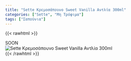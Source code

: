 ```yaml
---
title: "Sette Κρεμοσάπουνο Sweet Vanilla Αντλία 300ml"
categories: ["Sette", "Μη Τρόφιμα"]
tags: ["Σαπούνια"]
---
```

{{< rawhtml >}}

<div class="sload422"><div class="product">SOON<br><div class="pimg"><img alt="Sette Κρεμοσάπουνο Sweet Vanilla Αντλία 300ml" title="Sette Κρεμοσάπουνο Sweet Vanilla Αντλία 300ml" src="/media/images/sette-kremosapouno-sweet-vanilla-antlia-300ml.jpg"></div></div></div>
{{< /rawhtml >}}


